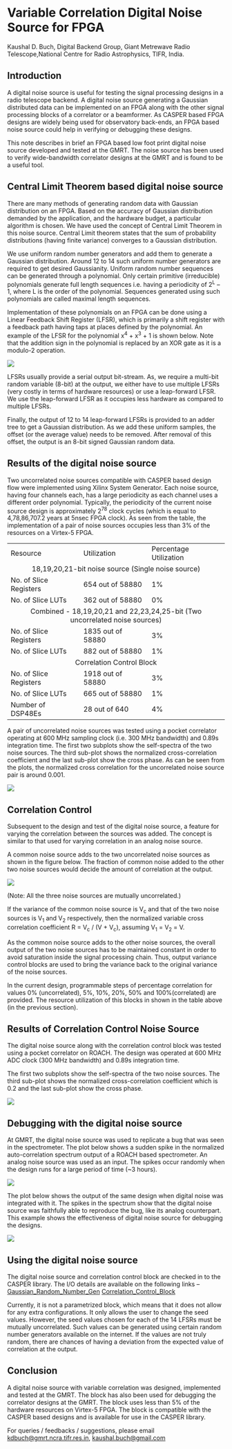 # Variable Correlation Digital Noise Source for FPGA

Kaushal D. Buch, Digital Backend Group, Giant Metrewave Radio Telescope,National Centre for Radio Astrophysics, TIFR,  India.

## Introduction

A digital noise source is useful for testing the signal processing designs in a radio telescope backend. A digital noise source generating a Gaussian distributed data can be implemented on an FPGA along with the other signal processing blocks of a correlator or a beamformer. As CASPER based FPGA designs are widely being used for observatory back-ends, an FPGA based noise source could help in verifying or debugging these designs.

This note describes in brief an FPGA based low foot print digital noise source developed and tested at the GMRT. The noise source has been used to verify wide-bandwidth correlator designs at the GMRT and is found to be a useful tool.

## Central Limit Theorem based digital noise source

There are many methods of generating random data with Gaussian distribution on an FPGA. Based on the accuracy of Gaussian distribution demanded by the application, and the hardware budget, a particular algorithm is chosen. We have used the concept of Central Limit Theorem in this noise source. Central Limit theorem states that the sum of probability distributions (having finite variance) converges to a Gaussian distribution. 

We use uniform random number generators and add them to generate a Gaussian distribution. Around 12 to 14 such uniform number generators are required to get desired Gaussianity. Uniform random number sequences can be generated through a polynomial. Only certain primitive (irreducible) polynomials generate full length sequences i.e. having a periodicity of 2<sup>L</sup> – 1, where L is the order of the polynomial. Sequences generated using such polynomials are called maximal length sequences. 

Implementation of these polynomials on an FPGA can be done using a Linear Feedback Shift Register (LFSR), which is primarily a shift register with a feedback path having taps at places defined by the polynomial. An example of the LFSR for the polynomial x<sup>4</sup> + x<sup>3</sup> + 1 is shown below. Note that the addition sign in the polynomial is replaced by an XOR gate as it is a modulo-2 operation.

![](Variable_correlation_digital_noise_source_for_fpga_files/Lfsr_example.png)

LFSRs usually provide a serial output bit-stream. As, we require a multi-bit random variable (8-bit) at the output, we either have to use multiple LFSRs (very costly in terms of hardware resources) or use a leap-forward LFSR. We use the leap-forward LFSR as it occupies less hardware as compared to multiple LFSRs.

Finally, the output of 12 to 14 leap-forward LFSRs is provided to an adder tree to get a Gaussian distribution. As we add these uniform samples, the offset (or the average value) needs to be removed. After removal of this offset, the output is an 8-bit signed Gaussian random data.


## Results of the digital noise source

Two uncorrelated noise sources compatible with CASPER based design flow were implemented using Xilinx System Generator. Each noise source, having four channels each, has a large periodicity as each channel uses a different order polynomial.  Typically, the periodicity of the current noise source design is approximately 2<sup>78</sup> clock cycles (which is equal to 4,78,86,707.2 years at 5nsec FPGA clock).  As seen from the table, the implementation of a pair of noise sources occupies less than 3% of the resources on a Virtex-5 FPGA.

<table>
  <tr>
    <td>Resource</td>
    <td>Utilization</td>
    <td>Percentage Utilization</td>
  </tr>
  <tr>
    <td colspan="3" align="center">18,19,20,21-bit noise source (Single noise source)</td>
  </tr>
  <tr>
    <td>No. of Slice Registers</td>
    <td>654 out of 58880</td>
    <td>1%</td>
  </tr>
  <tr>
    <td>No. of Slice LUTs</td>
    <td>362 out of 58880</td>
    <td>0%</td>
  </tr>
  <tr>
    <td colspan="3" align="center">Combined - 18,19,20,21 and 22,23,24,25-bit (Two uncorrelated noise sources)</td>
  </tr>
  <tr>
    <td>No. of Slice Registers</td>
    <td>1835 out of 58880</td>
    <td>3%</td>
  </tr>
  <tr>
    <td>No. of Slice LUTs</td>
    <td>882 out of 58880</td>
    <td>1%</td>
  </tr>
  <tr>
    <td colspan="3" align="center">Correlation  Control  Block</td>
  </tr>
  <tr>
    <td>No. of Slice Registers</td>
    <td>1918 out of 58880</td>
    <td>3%</td>
  </tr>
  <tr>
    <td>No. of Slice LUTs</td>
    <td>665 out of 58880</td>
    <td>1%</td>
  </tr>
  <tr>
    <td>Number of DSP48Es</td>
    <td>28 out of 640</td>
    <td>4%</td>
  </tr>
</table>

A pair of uncorrelated noise sources was tested using a pocket correlator operating at 600 MHz sampling clock (i.e. 300 MHz bandwidth) and 0.89s integration time. The first two subplots show the self-spectra of the two noise sources. The third sub-plot shows the normalized cross-correlation coefficient and the last sub-plot show the cross phase. As can be seen from the plots, the normalized cross correlation for the uncorrelated noise source pair is around 0.001.

![](Variable_correlation_digital_noise_source_for_fpga_files/dns_cross_corr.jpg)

## Correlation Control

Subsequent to the design and test of the digital noise source, a feature for varying the correlation between the sources was added. The concept is similar to that used for varying correlation in an analog noise source.

A common noise source adds to the two uncorrelated noise sources as shown in the figure below. The fraction of common noise added to the other two noise sources would decide the amount of correlation at the output. 

![](Variable_correlation_digital_noise_source_for_fpga_files/var_corr_block_dia.png)

(Note: All the three noise sources are mutually uncorrelated.)

If the variance of the common noise source is V<sub>c</sub> and that of the two noise sources is V<sub>1</sub> and V<sub>2</sub> respectively, then the normalized variable cross correlation coefficient R = V<sub>c</sub> / (V + V<sub>c</sub>), assuming V<sub>1</sub> = V<sub>2</sub> = V.

As the common noise source adds to the other noise sources, the overall output of the two noise sources has to be maintained constant in order to avoid saturation inside the signal processing chain. Thus, output variance control blocks are used to bring the variance back to the original variance of the noise sources.

In the current design, programmable steps of percentage correlation for values 0% (uncorrelated), 5%, 10%, 20%, 50% and 100%(correlated) are provided. The resource utilization of this blocks in shown in the table above (in the previous section).

## Results of Correlation Control Noise Source

The digital noise source along with the correlation control block was tested using a pocket correlator on ROACH. The design was operated at 600 MHz ADC clock (300 MHz bandwidth) and 0.89s integration time. 

The first two subplots show the self-spectra of the two noise sources. The third sub-plot shows the normalized cross-correlation coefficient which is 0.2 and the last sub-plot show the cross phase. 

![](Variable_correlation_digital_noise_source_for_fpga_files/corr_ctrl_dns_result.png)

## Debugging with the digital noise source

At GMRT, the digital noise source was used to replicate a bug that was seen in the spectrometer. The plot below shows a sudden spike in the normalized auto-correlation spectrum output of a ROACH based spectrometer. An analog noise source was used as an input. The spikes occur randomly when the design runs for a large period of time (~3 hours). 

![](Variable_correlation_digital_noise_source_for_fpga_files/debug_ana_ns.png)

The plot below shows the output of the same design when digital noise was integrated with it. The spikes in the spectrum show that the digital noise source was faithfully able to reproduce the bug, like its analog counterpart. This example shows the effectiveness of digital noise source for debugging the designs.

![](Variable_correlation_digital_noise_source_for_fpga_files/debug_dns.png)

## Using the digital noise source

The digital noise source and correlation control block are checked in to the CASPER library. The I/O details are available on the following links –
[Gaussian_Random_Number_Gen](../../Theses/files/Gaussian_Random_Number_Gen.md)
[Correlation_Control_Block](../../Theses/files/Correlation_Control_Block)

Currently, it is not a parametrized block, which means that it does not allow for any extra configurations. It only allows the user to change the seed values. However, the seed values chosen for each of the 14 LFSRs must be mutually uncorrelated. Such values can be generated using certain random number generators available on the internet. If the values are not truly random, there are chances of having a deviation from the expected value of correlation at the output. 

## Conclusion

A digital noise source with variable correlation was designed, implemented and tested at the GMRT. The block has also been used for debugging the correlator designs at the GMRT. The block uses less than 5% of the hardware resources on Virtex-5 FPGA. The block is compatible with the CASPER based designs and is available for use in the CASPER library.


For queries / feedbacks / suggestions, please email kdbuch@gmrt.ncra.tifr.res.in, kaushal.buch@gmail.com
